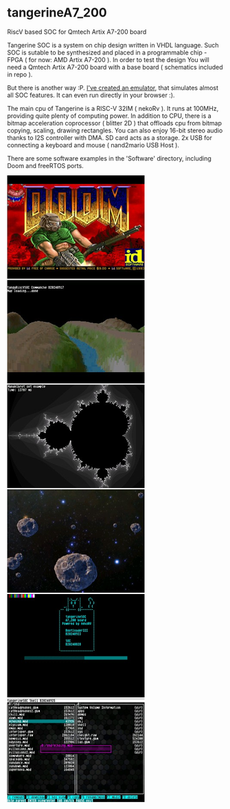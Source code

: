 # tangerineA7_200
RiscV based SOC for Qmtech Artix A7-200 board


Tangerine SOC is a system on chip design written in VHDL language. Such SOC is sutable to be synthesized and placed in a programmable chip - FPGA ( for now: AMD Artix A7-200 ).
In order to test the design You will need a Qmtech Artix A7-200 board with a base board ( schematics included in repo ).

But there is another way :P. [I've created an emulator](http://qubeck.cba.pl), that simulates almost all SOC features. It can even run directly in your browser :).

The main cpu of Tangerine is a RISC-V 32IM ( nekoRv ). It runs at 100MHz, providing quite plenty of computing power.
In addition to CPU, there is a bitmap acceleration coprocessor ( blitter 2D ) that offloads cpu from bitmap copying, scaling, drawing rectangles.
You can also enjoy 16-bit stereo audio thanks to I2S controller with DMA.
SD card acts as a storage.
2x USB for connecting a keyboard and mouse ( nand2mario USB Host ).

There are some software examples in the 'Software' directory, including Doom and freeRTOS ports.

![doom](img/doom.jpg) ![commanche](img/commanche.jpg) ![fractal](img/fractal.jpg) 
![asteroids](img/asteroids.jpg) ![bootloader](img/bootloader.jpg) ![shell](img/shell.jpg)
